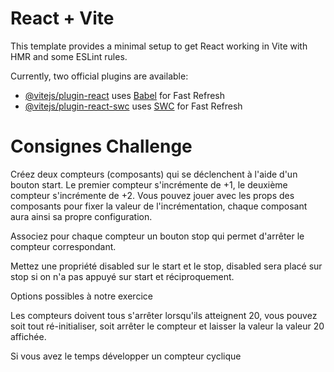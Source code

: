 # React + Vite

This template provides a minimal setup to get React working in Vite with HMR and some ESLint rules.

Currently, two official plugins are available:

- [@vitejs/plugin-react](https://github.com/vitejs/vite-plugin-react/blob/main/packages/plugin-react/README.md) uses [Babel](https://babeljs.io/) for Fast Refresh
- [@vitejs/plugin-react-swc](https://github.com/vitejs/vite-plugin-react-swc) uses [SWC](https://swc.rs/) for Fast Refresh

# Consignes Challenge

Créez deux compteurs (composants) qui se déclenchent à l'aide d'un bouton start. Le premier compteur s'incrémente de +1, le deuxième compteur s'incrémente de +2. Vous pouvez jouer avec les props des composants pour fixer la valeur de l'incrémentation, chaque composant aura ainsi sa propre configuration.

Associez pour chaque compteur un bouton stop qui permet d'arrêter le compteur correspondant.

Mettez une propriété disabled sur le start et le stop, disabled sera placé sur stop si on n'a pas appuyé sur start et réciproquement.

Options possibles à notre exercice

Les compteurs doivent tous s'arrêter lorsqu'ils atteignent 20, vous pouvez soit tout ré-initialiser, soit arrêter le compteur et laisser la valeur la valeur 20 affichée.

Si vous avez le temps développer un compteur cyclique